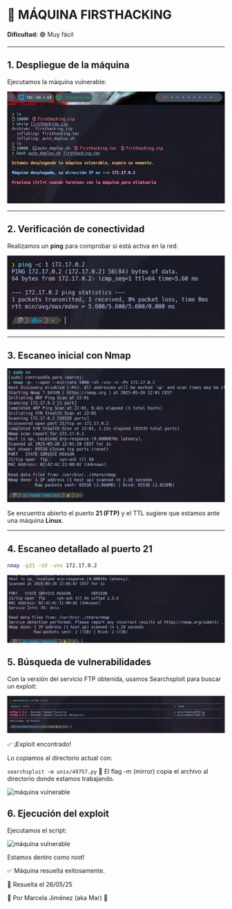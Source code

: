 # 🧠 MÁQUINA FIRSTHACKING

**Dificultad:** 🟢 Muy fácil

---

## 1. Despliegue de la máquina

Ejecutamos la máquina vulnerable:

![máquina vulnerable](./images/1.png)

---

## 2. Verificación de conectividad

Realizamos un **ping** para comprobar si está activa en la red:

![máquina vulnerable](./images/2.png)

---

## 3. Escaneo inicial con Nmap

![máquina vulnerable](./images/3.png)

Se encuentra abierto el puerto **21 (FTP)** y el TTL sugiere que estamos ante una máquina **Linux**.

---

## 4. Escaneo detallado al puerto 21

```bash
nmap -p21 -sV -vvv 172.17.0.2
```

![máquina vulnerable](./images/4.png)

## 5. Búsqueda de vulnerabilidades
Con la versión del servicio FTP obtenida, usamos Searchsploit para buscar un exploit:

![máquina vulnerable](./images/5.png)

✅ ¡Exploit encontrado!

Lo copiamos al directorio actual con:

```searchsploit -m unix/49757.py```
📝 El flag -m (mirror) copia el archivo al directorio donde estamos trabajando.

![máquina vulnerable](./images/6.png)

## 6. Ejecución del exploit
Ejecutamos el script:

![máquina vulnerable](./images/7.png)

Estamos dentro como root!

✅ Máquina resuelta exitosamente.

📅 Resuelta el 26/05/25

👩 Por Marcela Jiménez (aka Mar)
🐉